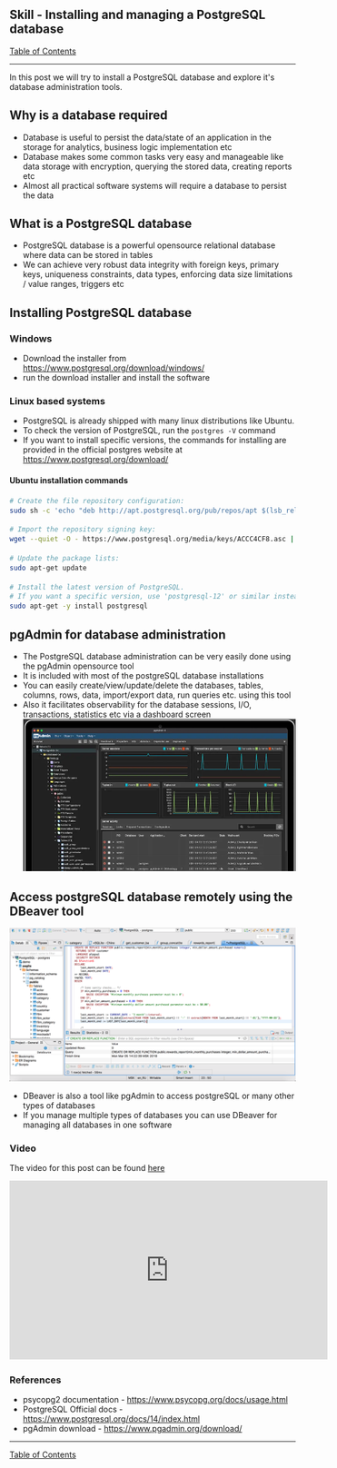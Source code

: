 ## Skill - Installing and managing a PostgreSQL database
[Table of Contents](https://nagasudhir.blogspot.com/2020/04/taming-python-table-of-contents.html)

<hr/>
In this post we will try to install a PostgreSQL database and explore it's database administration tools.

## Why is a database required
* Database is useful to persist the data/state of an application in the storage for analytics, business logic implementation etc
* Database makes some common tasks very easy and manageable like  data storage with encryption, querying the stored data, creating reports etc
* Almost all practical software systems will require a database to persist the data

## What is a PostgreSQL database
* PostgreSQL database is a powerful opensource relational database where data can be stored in tables
* We can achieve very robust data integrity with foreign keys, primary keys, uniqueness constraints, data types, enforcing data size limitations / value ranges, triggers etc

## Installing PostgreSQL database
### Windows
* Download the installer from https://www.postgresql.org/download/windows/
* run the download installer and install the software
### Linux based systems
* PostgreSQL is already shipped with many linux distributions like Ubuntu. 
* To check the version of PostgreSQL, run the ```postgres -V``` command
* If you want to install specific versions, the commands for installing are provided in the official postgres website at https://www.postgresql.org/download/
#### Ubuntu installation commands
```bash
# Create the file repository configuration:
sudo sh -c 'echo "deb http://apt.postgresql.org/pub/repos/apt $(lsb_release -cs)-pgdg main" > /etc/apt/sources.list.d/pgdg.list'

# Import the repository signing key:
wget --quiet -O - https://www.postgresql.org/media/keys/ACCC4CF8.asc | sudo apt-key add -

# Update the package lists:
sudo apt-get update

# Install the latest version of PostgreSQL.
# If you want a specific version, use 'postgresql-12' or similar instead of 'postgresql':
sudo apt-get -y install postgresql
```
## pgAdmin for database administration
* The PostgreSQL database administration can be very easily done using the  pgAdmin opensource tool
* It is included with most of the postgreSQL database installations
* You can easily create/view/update/delete the databases, tables, columns, rows, data, import/export data, run queries etc. using this tool
* Also it facilitates observability for the database sessions, I/O, transactions, statistics etc via a dashboard screen
![pgAdmin_snap](https://github.com/nagasudhirpulla/taming_python/raw/master/blog/skills/assets/img/pgAdmin_snap.png)
## Access postgreSQL database remotely using the DBeaver tool
![DBeaver_demo](https://github.com/nagasudhirpulla/taming_python/raw/master/blog/skills/assets/img/DBeaver_demo.png)
* DBeaver is also a tool like pgAdmin to access postgreSQL or many other types of databases
* If you manage multiple types of databases you can use DBeaver for managing all databases in one software

### Video
The video for this post can be found [here](https://youtu.be/ErUPLbqXiB8)

<iframe width="560" height="315" src="https://www.youtube.com/embed/ErUPLbqXiB8" title="YouTube video player" frameborder="0" allow="accelerometer; autoplay; clipboard-write; encrypted-media; gyroscope; picture-in-picture" allowfullscreen></iframe>

### References
* psycopg2 documentation - https://www.psycopg.org/docs/usage.html
* PostgreSQL Official docs - https://www.postgresql.org/docs/14/index.html
* pgAdmin download - https://www.pgadmin.org/download/

<hr/>

[Table of Contents](https://nagasudhir.blogspot.com/2020/04/taming-python-table-of-contents.html)


<!--stackedit_data:
eyJoaXN0b3J5IjpbLTExNTM2NzE1ODJdfQ==
-->